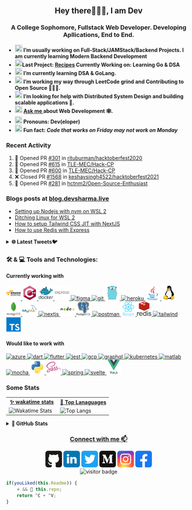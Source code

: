 <p align = 'center'></p>
 <!-- img src="https://raw.githubusercontent.com/cryptus-neoxys/cryptus-neoxys/master/Assets/GIFs/intro3.gif" alt="Intro GIF" width=100% -->
<h2 align='center'>Hey there🙋🏻‍♂️, I am Dev</h2>
<p align='center'><h3 align='center'>A College Sophomore, Fullstack Web Developer. Developing Apllications, End to End.<br></h3>
	 <ul><strong>
	<li><img src="https://css-tricks.com/wp-content/uploads/2015/03/flickity.gif" height=20 width=20> I’m usually working on Full-Stack/JAMStack/Backend Projects. I am currently learning Modern Backend Development</li>
	<li><img src="https://media2.giphy.com/media/eNAsjO55tPbgaor7ma/giphy.gif" height=20 width=20>Last Project: <a href="https://recipes-appp.vercel.app/">Recipes</a> Currently Working on: Learning Go & DSA </li>
	<li><img src="https://i.pinimg.com/originals/f5/80/9f/f5809ffea411bd8d2ed8e6f98abec3e3.gif" height=20 width=20> I’m currently learning DSA & GoLang</a>.</li>
	<li><img src="https://fionta.com/wp-content/uploads/FiveFastFacts_2.gif" height=20 width=20> I’m working my way through LeetCode grind and Contributing to Open Source 👨🏻‍💻.</li>
	<li><img src="https://media.tenor.com/images/8635ae03c9ffa0eb2373118624058afc/tenor.gif" height=20 width=20> I’m looking for help with Distributed System Design and building scalable applications 🚀.</li>
	<li><img src="https://media.tenor.com/images/d42196c206f55c6576181fbb050106f0/tenor.gif" height=20 width=20> 
	<a href="https://twitter.com/messages/compose?recipient_id=2217720702&text=Hey%2C+Dev+%E2%9C%8C%F0%9F%8F%BB">Ask me </a>about Web Development 🕸.
	</li>
	<li><img src="https://media2.giphy.com/media/xUA7aSyzpTqW0VQv8A/giphy.gif" height=20 width=20> Pronouns: Dev(eloper)</li>
	<li><img src="https://i.pinimg.com/originals/ce/69/4f/ce694f560636dffcf42ecf40d4f2f962.gif" height=20 width=20> Fun fact: <em>Code that works on Friday may not work on Monday</em></li>
</strong></ul>

<h3> Recent Activity </h3>
<!--START_SECTION:activity-->

1. 💪 Opened PR [#301](https://github.com/rituburman/hacktoberfest2020/pull/301) in [rituburman/hacktoberfest2020](https://github.com/rituburman/hacktoberfest2020)
2. 💪 Opened PR [#615](https://github.com/TLE-MEC/Hack-CP/pull/615) in [TLE-MEC/Hack-CP](https://github.com/TLE-MEC/Hack-CP)
3. 💪 Opened PR [#600](https://github.com/TLE-MEC/Hack-CP/pull/600) in [TLE-MEC/Hack-CP](https://github.com/TLE-MEC/Hack-CP)
4. ❌ Closed PR [#1568](https://github.com/keshavsingh4522/hacktoberfest2021/pull/1568) in [keshavsingh4522/hacktoberfest2021](https://github.com/keshavsingh4522/hacktoberfest2021)
5. 💪 Opened PR [#281](https://github.com/hctnm2/Open-Source-Enthusiast/pull/281) in [hctnm2/Open-Source-Enthusiast](https://github.com/hctnm2/Open-Source-Enthusiast)

<!--END_SECTION:activity-->

### Blogs posts at [blog.devsharma.live](https://blog.devsharma.live/)

<!-- BLOG-POST-LIST:START -->
- [Setting up Nodejs with nvm on WSL 2](https://blog.devsharma.live/setting-up-nodejs-with-nvm-on-wsl-2)
- [Ditching Linux for WSL 2](https://blog.devsharma.live/ditching-linux-for-wsl-2)
- [How to setup Tailwind CSS JIT with NextJS](https://blog.devsharma.live/how-to-setup-tailwind-css-jit-with-nextjs)
- [How to use Redis with Express](https://blog.devsharma.live/how-to-use-redis-with-express)
<!-- BLOG-POST-LIST:END -->

<!--START_SECTION:readme-info-->
<!--END_SECTION:readme-info-->

<details>
	<summary><strong> 🌐 Latest Tweets🐦</strong></summary>
	<p>
		<a align="center" href="https://twitter.com/cryptus_neoxys">
			<img src="https://github-readme-twitter.gazf.vercel.app/api?id=cryptus_neoxys&layout=wide&show_retweet=off&show_reply=off" />
		</a>	
	</p>
</details>

<h3 align="left">🛠 & 💻 Tools and Technologies:</h3>
<h4>Currently working with</h4>
<p>
<a href="https://aws.amazon.com" target="_blank"> <img src="https://raw.githubusercontent.com/devicons/devicon/master/icons/amazonwebservices/amazonwebservices-original-wordmark.svg" alt="aws" width="40" height="40"/> </a> 
<a href="https://www.w3schools.com/cpp/" target="_blank"> <img src="https://raw.githubusercontent.com/devicons/devicon/master/icons/cplusplus/cplusplus-original.svg" alt="cplusplus" width="40" height="40"/> </a>
<a href="https://www.docker.com/" target="_blank"> <img src="https://raw.githubusercontent.com/devicons/devicon/master/icons/docker/docker-original-wordmark.svg" alt="docker" width="40" height="40"/> </a>
<a href="https://expressjs.com" target="_blank"> <img src="https://raw.githubusercontent.com/devicons/devicon/master/icons/express/express-original-wordmark.svg" alt="express" width="40" height="40"/> </a>
<a href="https://www.figma.com/" target="_blank"> <img src="https://www.vectorlogo.zone/logos/figma/figma-icon.svg" alt="figma" width="40" height="40"/> </a>
<a href="https://git-scm.com/" target="_blank"> <img src="https://www.vectorlogo.zone/logos/git-scm/git-scm-icon.svg" alt="git" width="40" height="40"/> </a>
<a href="https://golang.org" target="_blank"> <img src="https://raw.githubusercontent.com/devicons/devicon/master/icons/go/go-original.svg" alt="go" width="40" height="40"/> </a>
<a href="https://heroku.com" target="_blank"> <img src="https://www.vectorlogo.zone/logos/heroku/heroku-icon.svg" alt="heroku" width="40" height="40"/> </a>
<a href="https://www.java.com" target="_blank"> <img src="https://raw.githubusercontent.com/devicons/devicon/master/icons/java/java-original.svg" alt="java" width="40" height="40"/> </a>
<a href="https://www.linux.org/" target="_blank"> <img src="https://raw.githubusercontent.com/devicons/devicon/master/icons/linux/linux-original.svg" alt="linux" width="40" height="40"/> </a>
<a href="https://www.mongodb.com/" target="_blank"> <img src="https://raw.githubusercontent.com/devicons/devicon/master/icons/mongodb/mongodb-original-wordmark.svg" alt="mongodb" width="40" height="40"/> </a>
<a href="https://www.mysql.com/" target="_blank"> <img src="https://raw.githubusercontent.com/devicons/devicon/master/icons/mysql/mysql-original-wordmark.svg" alt="mysql" width="40" height="40"/> </a>
<a href="https://nextjs.org/" target="_blank"> <img src="https://cdn.worldvectorlogo.com/logos/nextjs-3.svg" alt="nextjs" width="40" height="40"/> </a>
<a href="https://nodejs.org" target="_blank"> <img src="https://raw.githubusercontent.com/devicons/devicon/master/icons/nodejs/nodejs-original-wordmark.svg" alt="nodejs" width="40" height="40"/> </a>
<a href="https://www.postgresql.org" target="_blank"> <img src="https://raw.githubusercontent.com/devicons/devicon/master/icons/postgresql/postgresql-original-wordmark.svg" alt="postgresql" width="40" height="40"/> </a>
<a href="https://postman.com" target="_blank"> <img src="https://www.vectorlogo.zone/logos/getpostman/getpostman-icon.svg" alt="postman" width="40" height="40"/> </a>
<a href="https://reactjs.org/" target="_blank"> <img src="https://raw.githubusercontent.com/devicons/devicon/master/icons/react/react-original-wordmark.svg" alt="react" width="40" height="40"/> </a>
<a href="https://redis.io" target="_blank"> <img src="https://raw.githubusercontent.com/devicons/devicon/master/icons/redis/redis-original-wordmark.svg" alt="redis" width="40" height="40"/> </a>
<a href="https://tailwindcss.com/" target="_blank"> <img src="https://www.vectorlogo.zone/logos/tailwindcss/tailwindcss-icon.svg" alt="tailwind" width="40" height="40"/> </a>
<a href="https://www.typescriptlang.org/" target="_blank"> <img src="https://raw.githubusercontent.com/devicons/devicon/master/icons/typescript/typescript-original.svg" alt="typescript" width="40" height="40"/> </a>
</p>

<h4>Would like to work with</h4>
<p>
<a href="https://azure.microsoft.com/en-in/" target="_blank"> <img src="https://www.vectorlogo.zone/logos/microsoft_azure/microsoft_azure-icon.svg" alt="azure" width="40" height="40"/> </a>
<a href="https://dart.dev" target="_blank"> <img src="https://www.vectorlogo.zone/logos/dartlang/dartlang-icon.svg" alt="dart" width="40" height="40"/> </a>
<a href="https://flutter.dev" target="_blank"> <img src="https://www.vectorlogo.zone/logos/flutterio/flutterio-icon.svg" alt="flutter" width="40" height="40"/> </a>
<a href="https://jestjs.io" target="_blank"> <img src="https://www.vectorlogo.zone/logos/jestjsio/jestjsio-icon.svg" alt="jest" width="40" height="40"/> </a>
<a href="https://cloud.google.com" target="_blank"> <img src="https://www.vectorlogo.zone/logos/google_cloud/google_cloud-icon.svg" alt="gcp" width="40" height="40"/> </a>
<a href="https://graphql.org" target="_blank"> <img src="https://www.vectorlogo.zone/logos/graphql/graphql-icon.svg" alt="graphql" width="40" height="40"/> </a>
<a href="https://kubernetes.io" target="_blank"> <img src="https://www.vectorlogo.zone/logos/kubernetes/kubernetes-icon.svg" alt="kubernetes" width="40" height="40"/> </a>
<a href="https://www.mathworks.com/" target="_blank"> <img src="https://raw.githubusercontent.com/simple-icons/simple-icons/master/icons/mathworks.svg" alt="matlab" width="40" height="40"/> </a>
<a href="https://mochajs.org" target="_blank"> <img src="https://www.vectorlogo.zone/logos/mochajs/mochajs-icon.svg" alt="mocha" width="40" height="40"/> </a>
<a href="https://www.python.org" target="_blank"> <img src="https://raw.githubusercontent.com/devicons/devicon/master/icons/python/python-original.svg" alt="python" width="40" height="40"/> </a>
<a href="https://sass-lang.com" target="_blank"> <img src="https://raw.githubusercontent.com/devicons/devicon/master/icons/sass/sass-original.svg" alt="sass" width="40" height="40"/> </a>
<a href="https://spring.io/" target="_blank"> <img src="https://www.vectorlogo.zone/logos/springio/springio-icon.svg" alt="spring" width="40" height="40"/> </a>
<a href="https://svelte.dev" target="_blank"> <img src="https://upload.wikimedia.org/wikipedia/commons/1/1b/Svelte_Logo.svg" alt="svelte" width="40" height="40"/> </a>
<a href="https://vuejs.org/" target="_blank"> <img src="https://raw.githubusercontent.com/devicons/devicon/master/icons/vuejs/vuejs-original-wordmark.svg" alt="vuejs" width="40" height="40"/> </a>

</p>

<!-- <h4>Not Currently working</h4>
<p>
<a href="https://getbootstrap.com" target="_blank"> <img src="https://raw.githubusercontent.com/devicons/devicon/master/icons/bootstrap/bootstrap-plain-wordmark.svg" alt="bootstrap" width="40" height="40"/> </a>
<a href="https://www.cprogramming.com/" target="_blank"> <img src="https://raw.githubusercontent.com/devicons/devicon/master/icons/c/c-original.svg" alt="c" width="40" height="40"/> </a>
<a href="https://www.w3schools.com/css/" target="_blank"> <img src="https://raw.githubusercontent.com/devicons/devicon/master/icons/css3/css3-original-wordmark.svg" alt="css3" width="40" height="40"/> </a>
<a href="https://firebase.google.com/" target="_blank"> <img src="https://www.vectorlogo.zone/logos/firebase/firebase-icon.svg" alt="firebase" width="40" height="40"/> </a>
<a href="https://flask.palletsprojects.com/" target="_blank"> <img src="https://www.vectorlogo.zone/logos/pocoo_flask/pocoo_flask-icon.svg" alt="flask" width="40" height="40"/> </a>
<a href="https://www.w3.org/html/" target="_blank"> <img src="https://raw.githubusercontent.com/devicons/devicon/master/icons/html5/html5-original-wordmark.svg" alt="html5" width="40" height="40"/> </a>
<a href="https://www.oracle.com/" target="_blank"> <img src="https://raw.githubusercontent.com/devicons/devicon/master/icons/oracle/oracle-original.svg" alt="oracle" width="40" height="40"/> </a>
<a href="https://www.sqlite.org/" target="_blank"> <img src="https://www.vectorlogo.zone/logos/sqlite/sqlite-icon.svg" alt="sqlite" width="40" height="40"/> </a>

</p> -->

### Some Stats

<table tableborder=0>
	<tr>		
		<th width="50%"><a align="center" href="https://github.com/cryptus-neoxys?tab=overview#year-list-container">✨ wakatime stats</a></th>
		<th width="50%"><a align="center" href="https://github.com/cryptus-neoxys?tab=repositories">🌟 Top Lanaguages</a></th>
	</tr>
	<tr>
		<td>					
			<img width="100%" height="auto" src="https://github-readme-stats.vercel.app/api/wakatime?username=cryptus_neoxys&custom_title=My%20Weekly%20Stats&layout=compact&theme=tokyonight" alt="Wakatime Stats" />
		</td>
		<td>
			<img width="100%" height="auto" src="https://github-readme-stats.vercel.app/api/top-langs/?username=cryptus-neoxys&layout=compact&theme=tokyonight" alt="Top Langs" />
		</td>
	</tr>
	</a>
</table>

<details>
	<summary><strong> 🌟 GitHub Stats </strong></summary>
	<table>
		<a align="center" href="https://github.com/cryptus-neoxys">
		<tr>
			<td>					
				<img width="100%" height="auto" src="https://github-readme-stats.vercel.app/api?username=cryptus-neoxys&show_icons=true&hide_border=false&theme=tokyonight&count_private=true&include_all_commits=false" alt="Git Stats" />
			</td>
			<td>
				<img width="100%" height="auto" src="https://github-readme-streak-stats.herokuapp.com/?user=cryptus-neoxys&theme=tokyonight" alt="Dev Sharma's GitHub Streak" />
			</td>
		</tr>
	</table>
	<table>
		<tr>
			<td>
				<img width="100%" height="auto" src="https://activity-graph.herokuapp.com/graph?username=cryptus-neoxys&bg_color=1a1b27&color=be90f2&line=638fda&point=35aea1&area=true" alt="Daily Contribution Graph" />
			</td>
		</tr>
		<tr colspan="2">
			<td>
				<img src="https://github-profile-summary-cards.vercel.app/api/cards/profile-details?username=cryptus-neoxys&theme=monokai"  width="100%" height="auto"  alt="Monthly Contribution Graph" >
			</td>
		</tr>
		</a>
	</table>
</details>


<h3 align='center'>Connect with me  📫 </h3>
<p align = 'center'>
<a href = https://github.com/cryptus-neoxys target='blank'> <img src=https://github.com/edent/SuperTinyIcons/blob/master/images/svg/github.svg "Dev Sharma" height='45' weight='45' /></a>
<a href = https://linkedin.com/in/cryptus_neoxys target='blank'> <img src=https://github.com/edent/SuperTinyIcons/blob/master/images/svg/linkedin.svg height='45' weight='45'/></a> 
<a href = https://twitter.com/cryptus_neoxys target='blank'> <img src=https://github.com/edent/SuperTinyIcons/blob/master/images/svg/twitter.svg height='45' weight='45'/></a>
<a href = https://medium.com/@cryptus_neoxys target='blank'> <img src=https://github.com/edent/SuperTinyIcons/blob/master/images/svg/medium.svg height='45' weight='45'/></a>
<a href = https://instagram.com/cryptus_neoxys target='blank'> <img src=https://github.com/edent/SuperTinyIcons/blob/master/images/svg/instagram.svg height='45' weight='45'/></a>
<a href = https://www.facebook.com/cryptus.neoxys/ target='blank'> <img src=https://github.com/edent/SuperTinyIcons/blob/master/images/svg/facebook.svg height='45' weight='45'/></a>
<br>
<img src="https://visitor-badge.laobi.icu/badge?page_id=cryptus-neoxys.cryptus-neoxys" alt="visitor badge"/>
</p>

```javascript
if(youLiked(this.Readme)) {
	⭐ && 🍴 this.repo;
	return ^C + ^V;
}
```
